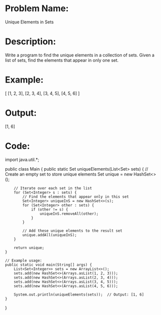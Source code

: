# Problem Name: 
Unique Elements in Sets

# Description:

Write a program to find the unique elements in a collection of sets. Given a list of sets, find the elements that appear in only one set.

# Example:
[
  [1, 2, 3],
  [2, 3, 4],
  [3, 4, 5],
  [4, 5, 6]
]

# Output:
[1, 6]

# Code:
import java.util.*;

public class Main {
    public static Set<Integer> uniqueElements(List<Set<Integer>> sets) {
        // Create an empty set to store unique elements
        Set<Integer> unique = new HashSet<>();
        
        // Iterate over each set in the list
        for (Set<Integer> s : sets) {
            // Find the elements that appear only in this set
            Set<Integer> uniqueInS = new HashSet<>(s);
            for (Set<Integer> other : sets) {
                if (other != s) {
                    uniqueInS.removeAll(other);
                }
            }
            
            // Add these unique elements to the result set
            unique.addAll(uniqueInS);
        }
        
        return unique;
    }

    // Example usage:
    public static void main(String[] args) {
        List<Set<Integer>> sets = new ArrayList<>();
        sets.add(new HashSet<>(Arrays.asList(1, 2, 3)));
        sets.add(new HashSet<>(Arrays.asList(2, 3, 4)));
        sets.add(new HashSet<>(Arrays.asList(3, 4, 5)));
        sets.add(new HashSet<>(Arrays.asList(4, 5, 6)));
        
        System.out.println(uniqueElements(sets));  // Output: [1, 6]
    }
}